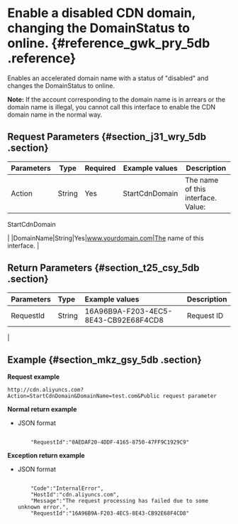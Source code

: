 # Enable a disabled CDN domain, changing the DomainStatus to online. {#reference_gwk_pry_5db .reference}

Enables an accelerated domain name with a status of "disabled" and changes the DomainStatus to online.

**Note:** If the account corresponding to the domain name is in arrears or the domain name is illegal, you cannot call this interface to enable the CDN domain name in the normal way.

## Request Parameters {#section_j31_wry_5db .section}

|Parameters|Type|Required|Example values|Description|
|----------|----|--------|--------------|-----------|
|Action|String|Yes|StartCdnDomain| The name of this interface.  Value:

 StartCdnDomain

 |
|DomainName|String|Yes|www.yourdomain.com|The name of this interface. |

## Return Parameters {#section_t25_csy_5db .section}

|Parameters|Type|Example values|Description|
|:---------|:---|:-------------|:----------|
|RequestId|String|16A96B9A-F203-4EC5-8E43-CB92E68F4CD8| Request ID

 |

## Example {#section_mkz_gsy_5db .section}

**Request example**

```
http://cdn.aliyuncs.com?Action=StartCdnDomain&DomainName=test.com&Public request parameter
```

**Normal return example**

-   JSON format

    ```
    
        "RequestId":"0AEDAF20-4DDF-4165-8750-47FF9C1929C9"
    
    ```


**Exception return example**

-   JSON format

    ```
    
        "Code":"InternalError",
        "HostId":"cdn.aliyuncs.com",
        "Message":"The request processing has failed due to some unknown error.",
        "RequestId":"16A96B9A-F203-4EC5-8E43-CB92E68F4CD8"
    
    ```


